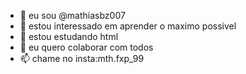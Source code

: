 - 👋 eu sou @mathiasbz007
- 👀 estou interessado em aprender o maximo possivel
- 🌱 estou estudando html
- 💞️ eu quero colaborar com todos
- 📫 chame no insta:mth.fxp_99

<!---
mathiasbz007/mathiasbz007 is a ✨ special ✨ repository because its `README.md` (this file) appears on your GitHub profile.
You can click the Preview link to take a look at your changes.
--->
